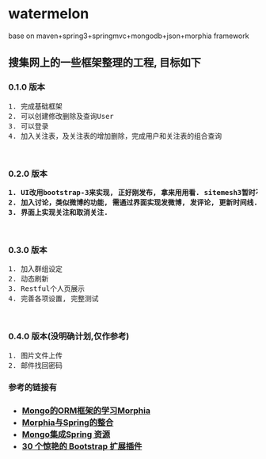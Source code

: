 <h1>watermelon</h1>
<div>base on maven+spring3+springmvc+mongodb+json+morphia framework</div>


<h2>搜集网上的一些框架整理的工程, 目标如下</h2>

<h3>0.1.0 版本</h3>
<pre>
1. 完成基础框架
2. 可以创建修改删除及查询User
3. 可以登录
4. 加入关注表，及关注表的增加删除，完成用户和关注表的组合查询
</pre>
<br>
<h3>0.2.0 版本</h3>
<strong><pre>
1. UI改用bootstrap-3来实现, 正好刚发布, 拿来用用看. sitemesh3暂时不加, 需要时再引入.
2. 加入讨论，类似微博的功能, 需通过界面实现发微博, 发评论, 更新时间线.
3. 界面上实现关注和取消关注.
</pre></strong>
<br>
<h3>0.3.0 版本</h3>
<pre>
1. 加入群组设定
2. 动态刷新
3. Restful个人页展示
4. 完善各项设置, 完整测试
</pre>
<br>
<h3>0.4.0 版本(没明确计划,仅作参考)</h3>
<pre>
1. 图片文件上传
2. 邮件找回密码
</pre>

<h3>参考的链接有<h3>
<ul>
  <li><a href="http://topmanopensource.iteye.com/category/58118" target="_blank">Mongo的ORM框架的学习Morphia</a></li>  
  <li><a href="http://www.blogjava.net/watchzerg/archive/2012/09/21/388291.html" target="_blank">Morphia与Spring的整合</a></li>
  <li><a href="http://download.csdn.net/detail/mapeijie888/4221150" target="_blank">Mongo集成Spring 资源</a></li>
  <li><a href="http://www.oschina.net/news/43645/30-amazing-plugins-extend-twitter-bootstrap" target="_blank">30 个惊艳的 Bootstrap 扩展插件</a></li>
</ul>
